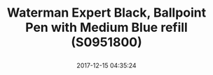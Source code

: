 ---
title: > #shorten me
  Waterman Expert Black, Ballpoint Pen with Medium Blue refill (S0951800)
name: >
  Waterman Expert Black, Ballpoint Pen with Medium Blue refill (S0951800)
date: "2017-12-15 04:35:24"
buy_now: "https://www.amazon.com/Waterman-Expert-Ballpoint-Medium-S0951800/dp/B002C2IF1K?psc=1&SubscriptionId=AKIAIA5RBQIWQVTCUEUQ&tag=coldcutdeals-20&linkCode=xm2&camp=2025&creative=165953&creativeASIN=B002C2IF1K"
description_markdown: >-

  - Cigar-shaped silhouette brings Parisian styling to your business communications

  - Deep, glossy black lacquer finish combined with  palladium-plated  trim and clip

  - Medium tip writes smoothly, twist to open and close

  - Presented in a Waterman gift box


tweet_id_str: "941527086384254976"
price: "$64.99"
list_price: "$131.30"
deal_price: "$35.45"
you_save: "$29.54 (45%)"
asin: "B002C2IF1K"
image: "https://images-na.ssl-images-amazon.com/images/I/412d5rPyXRL.jpg"
---